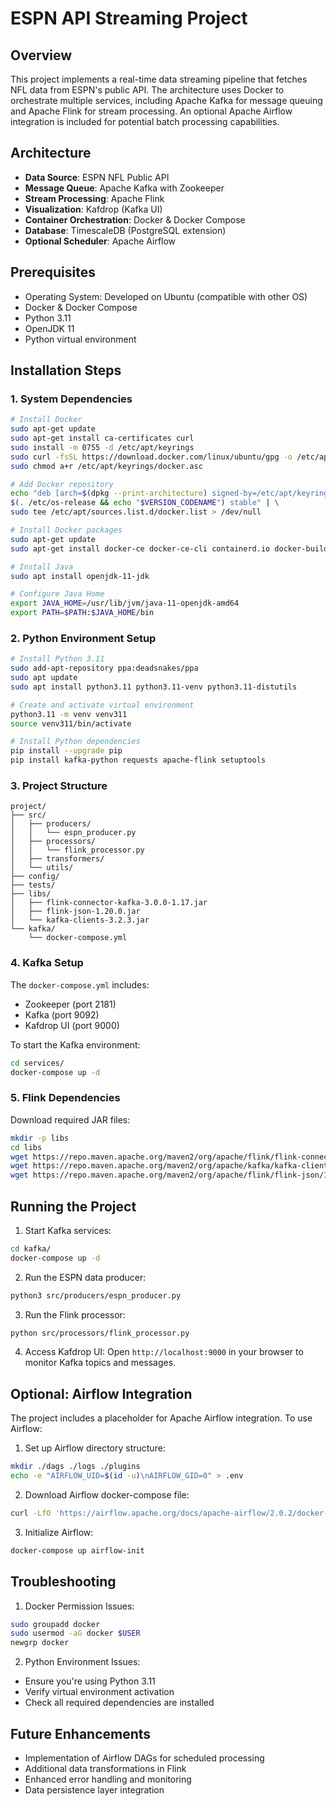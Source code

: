 # ESPN API Streaming Project

## Overview
This project implements a real-time data streaming pipeline that fetches NFL data from ESPN's public API. The architecture uses Docker to orchestrate multiple services, including Apache Kafka for message queuing and Apache Flink for stream processing. An optional Apache Airflow integration is included for potential batch processing capabilities.

## Architecture
- **Data Source**: ESPN NFL Public API
- **Message Queue**: Apache Kafka with Zookeeper
- **Stream Processing**: Apache Flink
- **Visualization**: Kafdrop (Kafka UI)
- **Container Orchestration**: Docker & Docker Compose
- **Database**: TimescaleDB (PostgreSQL extension)
- **Optional Scheduler**: Apache Airflow

## Prerequisites
- Operating System: Developed on Ubuntu (compatible with other OS)
- Docker & Docker Compose
- Python 3.11
- OpenJDK 11
- Python virtual environment

## Installation Steps

### 1. System Dependencies

```bash
# Install Docker
sudo apt-get update
sudo apt-get install ca-certificates curl
sudo install -m 0755 -d /etc/apt/keyrings
sudo curl -fsSL https://download.docker.com/linux/ubuntu/gpg -o /etc/apt/keyrings/docker.asc
sudo chmod a+r /etc/apt/keyrings/docker.asc

# Add Docker repository
echo "deb [arch=$(dpkg --print-architecture) signed-by=/etc/apt/keyrings/docker.asc] https://download.docker.com/linux/ubuntu \
$(. /etc/os-release && echo "$VERSION_CODENAME") stable" | \
sudo tee /etc/apt/sources.list.d/docker.list > /dev/null

# Install Docker packages
sudo apt-get update
sudo apt-get install docker-ce docker-ce-cli containerd.io docker-buildx-plugin docker-compose-plugin

# Install Java
sudo apt install openjdk-11-jdk

# Configure Java Home
export JAVA_HOME=/usr/lib/jvm/java-11-openjdk-amd64
export PATH=$PATH:$JAVA_HOME/bin
```

### 2. Python Environment Setup

```bash
# Install Python 3.11
sudo add-apt-repository ppa:deadsnakes/ppa
sudo apt update
sudo apt install python3.11 python3.11-venv python3.11-distutils

# Create and activate virtual environment
python3.11 -m venv venv311
source venv311/bin/activate

# Install Python dependencies
pip install --upgrade pip
pip install kafka-python requests apache-flink setuptools
```

### 3. Project Structure
```
project/
├── src/
│   ├── producers/
│   │   └── espn_producer.py
│   ├── processors/
│   │   └── flink_processor.py
│   ├── transformers/
│   └── utils/
├── config/
├── tests/
├── libs/
│   ├── flink-connector-kafka-3.0.0-1.17.jar
│   ├── flink-json-1.20.0.jar
│   └── kafka-clients-3.2.3.jar
└── kafka/
    └── docker-compose.yml
```

### 4. Kafka Setup
The `docker-compose.yml` includes:
- Zookeeper (port 2181)
- Kafka (port 9092)
- Kafdrop UI (port 9000)

To start the Kafka environment:
```bash
cd services/
docker-compose up -d
```

### 5. Flink Dependencies
Download required JAR files:
```bash
mkdir -p libs
cd libs
wget https://repo.maven.apache.org/maven2/org/apache/flink/flink-connector-kafka/1.17.0/flink-connector-kafka-1.17.0.jar
wget https://repo.maven.apache.org/maven2/org/apache/kafka/kafka-clients/3.2.3/kafka-clients-3.2.3.jar
wget https://repo.maven.apache.org/maven2/org/apache/flink/flink-json/1.20.0/flink-json-1.20.0.jar
```

## Running the Project

1. Start Kafka services:
```bash
cd kafka/
docker-compose up -d
```

2. Run the ESPN data producer:
```bash
python3 src/producers/espn_producer.py
```

3. Run the Flink processor:
```bash
python src/processors/flink_processor.py
```

4. Access Kafdrop UI:
Open `http://localhost:9000` in your browser to monitor Kafka topics and messages.

## Optional: Airflow Integration
The project includes a placeholder for Apache Airflow integration. To use Airflow:

1. Set up Airflow directory structure:
```bash
mkdir ./dags ./logs ./plugins
echo -e "AIRFLOW_UID=$(id -u)\nAIRFLOW_GID=0" > .env
```

2. Download Airflow docker-compose file:
```bash
curl -LfO 'https://airflow.apache.org/docs/apache-airflow/2.0.2/docker-compose.yaml'
```

3. Initialize Airflow:
```bash
docker-compose up airflow-init
```

## Troubleshooting

1. Docker Permission Issues:
```bash
sudo groupadd docker
sudo usermod -aG docker $USER
newgrp docker
```

2. Python Environment Issues:
- Ensure you're using Python 3.11
- Verify virtual environment activation
- Check all required dependencies are installed

## Future Enhancements
- Implementation of Airflow DAGs for scheduled processing
- Additional data transformations in Flink
- Enhanced error handling and monitoring
- Data persistence layer integration